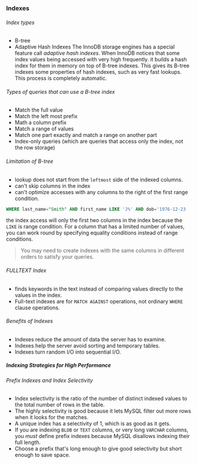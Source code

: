 ### Indexes

###### Index types
- B-tree
- Adaptive Hash Indexes
The InnoDB storage engines has a special feature call _adaptive hash indexes_. When InnoDB notices that some index values being accessed with very high frequently. it builds a hash index for them in memory on top of B-tree indexes.
This gives its B-tree indexes some properties of hash indexes, such as very fast lookups.
This process is completely automatic.

###### Types of queries that can use a B-tree index
- Match the full value
- Match the left most prefix
- Math a column prefix 
- Match a range of values
- Match one part exactly and match a range on another part
- Index-only queries (which are queries that access only the index, not the row storage)

###### Limitation of B-tree
- lookup does not start from the `leftmost` side of the indexed columns.
- can't skip columns in the index
- can't optimize accesses with any columns to the right of the first range condition.

```sql
WHERE last_name="Smith" AND first_name LIKE 'J%' AND dob='1976-12-23
```

the index access will only the first two columns in the index because the `LIKE` is range condition. For a column that has a limited number of values, you can work round by specifying equality conditions instead of range conditions.

> You may need to create indexes with the same columns in different orders to satisfy your queries.

###### FULLTEXT Index

- finds keywords in the text instead of comparing values directly to the values in the index.
- Full-text indexes are for `MATCH AGAINST` operations, not ordinary `WHERE` clause operations.

###### Benefits of Indexes
- Indexes reduce the amount of data the server has to examine.
- Indexes help the server avoid sorting and temporary tables.
- Indexes turn random I/O into sequential I/O.

##### Indexing Strategies for High Performance

###### Prefix Indexes and Index Selectivity
- Index selectivity is the ratio of the number of distinct indexed values to the total number of rows in the table.
- The highly selectivity is good because it lets MySQL filter out more rows when it looks for the matches.
- A unique index has a selectivity of 1, which is as good as it gets.
- If you are indexing `BLOB` or `TEXT` columns, or very long `VARCHAR` columns, you _must_ define prefix indexes because MySQL disallows indexing their full length.
- Choose a prefix that's long enough to give good selectivity but short enough to save space.
